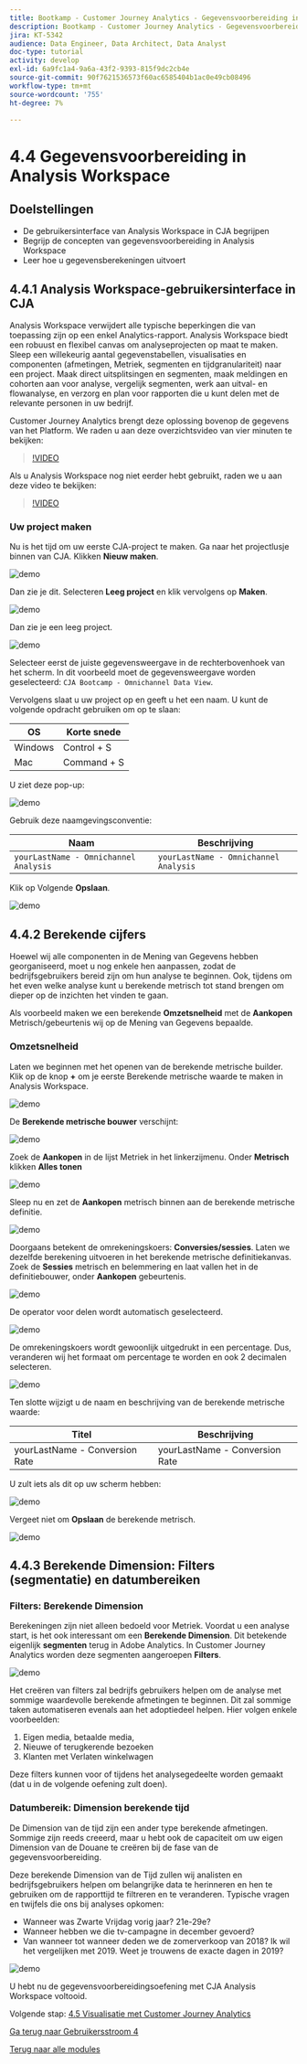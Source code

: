 ```yaml
---
title: Bootkamp - Customer Journey Analytics - Gegevensvoorbereiding in Analysis Workspace
description: Bootkamp - Customer Journey Analytics - Gegevensvoorbereiding in Analysis Workspace
jira: KT-5342
audience: Data Engineer, Data Architect, Data Analyst
doc-type: tutorial
activity: develop
exl-id: 6a9fc1a4-9a6a-43f2-9393-815f9dc2cb4e
source-git-commit: 90f7621536573f60ac6585404b1ac0e49cb08496
workflow-type: tm+mt
source-wordcount: '755'
ht-degree: 7%

---
```


# 4.4 Gegevensvoorbereiding in Analysis Workspace

## Doelstellingen

- De gebruikersinterface van Analysis Workspace in CJA begrijpen
- Begrijp de concepten van gegevensvoorbereiding in Analysis Workspace
- Leer hoe u gegevensberekeningen uitvoert

## 4.4.1 Analysis Workspace-gebruikersinterface in CJA

Analysis Workspace verwijdert alle typische beperkingen die van toepassing zijn op een enkel Analytics-rapport. Analysis Workspace biedt een robuust en flexibel canvas om analyseprojecten op maat te maken. Sleep een willekeurig aantal gegevenstabellen, visualisaties en componenten (afmetingen, Metriek, segmenten en tijdgranulariteit) naar een project. Maak direct uitsplitsingen en segmenten, maak meldingen en cohorten aan voor analyse, vergelijk segmenten, werk aan uitval- en flowanalyse, en verzorg en plan voor rapporten die u kunt delen met de relevante personen in uw bedrijf.

Customer Journey Analytics brengt deze oplossing bovenop de gegevens van het Platform. We raden u aan deze overzichtsvideo van vier minuten te bekijken:

>[!VIDEO](https://video.tv.adobe.com/v/35109?quality=12&learn=on)

Als u Analysis Workspace nog niet eerder hebt gebruikt, raden we u aan deze video te bekijken:

>[!VIDEO](https://video.tv.adobe.com/v/26266?quality=12&learn=on)

### Uw project maken

Nu is het tijd om uw eerste CJA-project te maken. Ga naar het projectlusje binnen van CJA.
Klikken **Nieuw maken**.

![demo](./images/prmenu.png)

Dan zie je dit. Selecteren **Leeg project** en klik vervolgens op **Maken**.

![demo](./images/prmenu1.png)

Dan zie je een leeg project.

![demo](./images/premptyprojects.png)

Selecteer eerst de juiste gegevensweergave in de rechterbovenhoek van het scherm. In dit voorbeeld moet de gegevensweergave worden geselecteerd: `CJA Bootcamp - Omnichannel Data View`.

Vervolgens slaat u uw project op en geeft u het een naam. U kunt de volgende opdracht gebruiken om op te slaan:

| OS | Korte snede |
| ----------------- |-------------| 
| Windows | Control + S |
| Mac | Command + S |

U ziet deze pop-up:

![demo](./images/prsave.png)

Gebruik deze naamgevingsconventie:

| Naam | Beschrijving |
| ----------------- |-------------| 
| `yourLastName - Omnichannel Analysis` | `yourLastName - Omnichannel Analysis` |

Klik op Volgende **Opslaan**.

![demo](./images/prsave2.png)

## 4.4.2 Berekende cijfers

Hoewel wij alle componenten in de Mening van Gegevens hebben georganiseerd, moet u nog enkele hen aanpassen, zodat de bedrijfsgebruikers bereid zijn om hun analyse te beginnen. Ook, tijdens om het even welke analyse kunt u berekende metrisch tot stand brengen om dieper op de inzichten het vinden te gaan.

Als voorbeeld maken we een berekende **Omzetsnelheid** met de **Aankopen** Metrisch/gebeurtenis wij op de Mening van Gegevens bepaalde.

### Omzetsnelheid

Laten we beginnen met het openen van de berekende metrische builder. Klik op de knop **+** om je eerste Berekende metrische waarde te maken in Analysis Workspace.

![demo](./images/pradd.png)

De **Berekende metrische bouwer** verschijnt:

![demo](./images/prbuilder.png)

Zoek de **Aankopen** in de lijst Metriek in het linkerzijmenu. Onder **Metrisch** klikken **Alles tonen**

![demo](./images/calcbuildercr1.png)

Sleep nu en zet de **Aankopen** metrisch binnen aan de berekende metrische definitie.

![demo](./images/calcbuildercr2.png)

Doorgaans betekent de omrekeningskoers: **Conversies/sessies**. Laten we dezelfde berekening uitvoeren in het berekende metrische definitiekanvas. Zoek de **Sessies** metrisch en belemmering en laat vallen het in de definitiebouwer, onder **Aankopen** gebeurtenis.

![demo](./images/calcbuildercr3.png)

De operator voor delen wordt automatisch geselecteerd.

![demo](./images/calcbuildercr4.png)

De omrekeningskoers wordt gewoonlijk uitgedrukt in een percentage. Dus, veranderen wij het formaat om percentage te worden en ook 2 decimalen selecteren.

![demo](./images/calcbuildercr5.png)

Ten slotte wijzigt u de naam en beschrijving van de berekende metrische waarde:

| Titel | Beschrijving |
| ----------------- |-------------| 
| yourLastName - Conversion Rate | yourLastName - Conversion Rate |

U zult iets als dit op uw scherm hebben:

![demo](./images/calcbuildercr6.png)

Vergeet niet om **Opslaan** de berekende metrisch.

![demo](./images/pr9.png)

## 4.4.3 Berekende Dimension: Filters (segmentatie) en datumbereiken

### Filters: Berekende Dimension

Berekeningen zijn niet alleen bedoeld voor Metriek. Voordat u een analyse start, is het ook interessant om een **Berekende Dimension**. Dit betekende eigenlijk **segmenten** terug in Adobe Analytics. In Customer Journey Analytics worden deze segmenten aangeroepen **Filters**.

![demo](./images/prfilters.png)

Het creëren van filters zal bedrijfs gebruikers helpen om de analyse met sommige waardevolle berekende afmetingen te beginnen. Dit zal sommige taken automatiseren evenals aan het adoptiedeel helpen. Hier volgen enkele voorbeelden:

1. Eigen media, betaalde media,
2. Nieuwe of terugkerende bezoeken
3. Klanten met Verlaten winkelwagen

Deze filters kunnen voor of tijdens het analysegedeelte worden gemaakt (dat u in de volgende oefening zult doen).

### Datumbereik: Dimension berekende tijd

De Dimension van de tijd zijn een ander type berekende afmetingen. Sommige zijn reeds creeerd, maar u hebt ook de capaciteit om uw eigen Dimension van de Douane te creëren bij de fase van de gegevensvoorbereiding.

Deze berekende Dimension van de Tijd zullen wij analisten en bedrijfsgebruikers helpen om belangrijke data te herinneren en hen te gebruiken om de rapporttijd te filtreren en te veranderen. Typische vragen en twijfels die ons bij analyses opkomen:

- Wanneer was Zwarte Vrijdag vorig jaar? 21e-29e?
- Wanneer hebben we die tv-campagne in december gevoerd?
- Van wanneer tot wanneer deden we de zomerverkoop van 2018? Ik wil het vergelijken met 2019. Weet je trouwens de exacte dagen in 2019?

![demo](./images/timedimensions.png)

U hebt nu de gegevensvoorbereidingsoefening met CJA Analysis Workspace voltooid.

Volgende stap: [4.5 Visualisatie met Customer Journey Analytics](./ex5.md)

[Ga terug naar Gebruikersstroom 4](./uc4.md)

[Terug naar alle modules](./../../overview.md)
